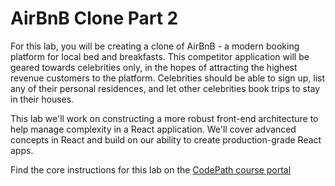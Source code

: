 # AirBnB Clone Part 2

For this lab, you will be creating a clone of AirBnB - a modern booking platform for local bed and breakfasts. This competitor application will be geared towards celebrities only, in the hopes of attracting the highest revenue customers to the platform. Celebrities should be able to sign up, list any of their personal residences, and let other celebrities book trips to stay in their houses.

This lab we'll work on constructing a more robust front-end architecture to help manage complexity in a React application. We'll cover advanced concepts in React and build on our ability to create production-grade React apps.

Find the core instructions for this lab on the [CodePath course portal](https://courses.codepath.org/courses/summer_internship_for_tech_excellence/unit/17#!lab)
